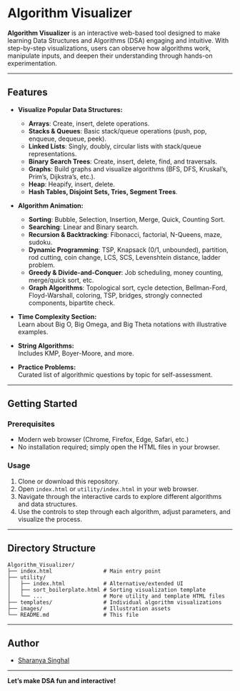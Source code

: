 # Algorithm Visualizer

**Algorithm Visualizer** is an interactive web-based tool designed to make learning Data Structures and Algorithms (DSA) engaging and intuitive. With step-by-step visualizations, users can observe how algorithms work, manipulate inputs, and deepen their understanding through hands-on experimentation.

---

## Features

- **Visualize Popular Data Structures:**
  - **Arrays**: Create, insert, delete operations.
  - **Stacks & Queues**: Basic stack/queue operations (push, pop, enqueue, dequeue, peek).
  - **Linked Lists**: Singly, doubly, circular lists with stack/queue representations.
  - **Binary Search Trees**: Create, insert, delete, find, and traversals.
  - **Graphs**: Build graphs and visualize algorithms (BFS, DFS, Kruskal’s, Prim’s, Dijkstra’s, etc.).
  - **Heap**: Heapify, insert, delete.
  - **Hash Tables, Disjoint Sets, Tries, Segment Trees**.

- **Algorithm Animation:**
  - **Sorting**: Bubble, Selection, Insertion, Merge, Quick, Counting Sort.
  - **Searching**: Linear and Binary search.
  - **Recursion & Backtracking**: Fibonacci, factorial, N-Queens, maze, sudoku.
  - **Dynamic Programming**: TSP, Knapsack (0/1, unbounded), partition, rod cutting, coin change, LCS, SCS, Levenshtein distance, ladder problem.
  - **Greedy & Divide-and-Conquer**: Job scheduling, money counting, merge/quick sort, etc.
  - **Graph Algorithms**: Topological sort, cycle detection, Bellman-Ford, Floyd-Warshall, coloring, TSP, bridges, strongly connected components, bipartite check.

- **Time Complexity Section:**  
  Learn about Big O, Big Omega, and Big Theta notations with illustrative examples.

- **String Algorithms:**  
  Includes KMP, Boyer-Moore, and more.

- **Practice Problems:**  
  Curated list of algorithmic questions by topic for self-assessment.

---

## Getting Started

### Prerequisites

- Modern web browser (Chrome, Firefox, Edge, Safari, etc.)
- No installation required; simply open the HTML files in your browser.

### Usage

1. Clone or download this repository.
2. Open `index.html` or `utility/index.html` in your web browser.
3. Navigate through the interactive cards to explore different algorithms and data structures.
4. Use the controls to step through each algorithm, adjust parameters, and visualize the process.

---

## Directory Structure

```
Algorithm_Visualizer/
├── index.html                # Main entry point
├── utility/
│   ├── index.html            # Alternative/extended UI
│   ├── sort_boilerplate.html # Sorting visualization template
│   └── ...                   # More utility and template HTML files
├── templates/                # Individual algorithm visualizations
├── images/                   # Illustration assets
└── README.md                 # This file
```

---

## Author

- [Sharanya Singhal](https://github.com/sharanyasinghal)

---

**Let’s make DSA fun and interactive!**
